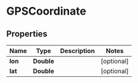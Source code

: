 
# GPSCoordinate

## Properties
Name | Type | Description | Notes
------------ | ------------- | ------------- | -------------
**lon** | **Double** |  |  [optional]
**lat** | **Double** |  |  [optional]



